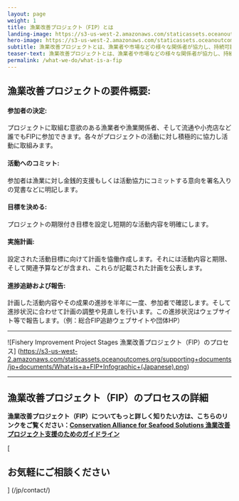 ```yaml
---
layout: page 
weight: 1
title: 漁業改善プロジェクト（FIP）とは
landing-image: https://s3-us-west-2.amazonaws.com/staticassets.oceanoutcomes.org/rollover+images/testimonials-hover.jpg
hero-image: https://s3-us-west-2.amazonaws.com/staticassets.oceanoutcomes.org/hero+photos/japanese-whatisafip.jpg
subtitle: 漁業改善プロジェクトとは、漁業者や市場などの様々な関係者が協力し、持続可能な漁業を目指すプロジェクトです。
teaser-text: 漁業改善プロジェクトとは、漁業者や市場などの様々な関係者が協力し、持続可能な漁業を目指すプロジェクトです。
permalink: /what-we-do/what-is-a-fip
---
```


<h2>漁業改善プロジェクトの要件概要:</h2>

<h4>参加者の決定:</h4>
プロジェクトに取組む意欲のある漁業者や漁業関係者、そして流通や小売店など誰でもFIPに参加できます。各々がプロジェクトの活動に対し積極的に協力し活動に取組みます。

<h4>活動へのコミット:</h4>
参加者は漁業に対し金銭的支援もしくは活動協力にコミットする意向を署名入りの覚書などに明記します。

<h4>目標を決める:</h4>
プロジェクトの期限付き目標を設定し短期的な活動内容を明確にします。

<h4>実施計画:</h4>
設定された活動目標に向けて計画を恊働作成します。それには活動内容と期限、そして関連予算などが含まれ、これらが記載された計画を公表します。

<h4>進捗追跡および報告:</h4>
計画した活動内容やその成果の進捗を半年に一度、参加者で確認します。そして進捗状況に合わせて計画の調整や見直しを行います。この進捗状況はウェブサイト等で報告します。（例：総合FIP追跡ウェブサイトや団体HP）

---

![Fishery Improvement Project Stages 漁業改善プロジェクト（FIP）のプロセス] (https://s3-us-west-2.amazonaws.com/staticassets.oceanoutcomes.org/supporting+documents/jp+documents/What+is+a+FIP+Infographic+(Japanese).png)

---

<h2>漁業改善プロジェクト（FIP）のプロセスの詳細</h2>

**漁業改善プロジェクト（FIP）についてもっと詳しく知りたい方は、こちらのリンクをご覧ください：<a href="https://s3-us-west-2.amazonaws.com/staticassets.oceanoutcomes.org/supporting+documents/jp+documents/JPAllianceFIPGuidelines-FINAL2-10-15.pdf" target="_blank">Conservation Alliance for Seafood Solutions 漁業改善プロジェクト支援のためのガイドライン</a>**

[<h2>お気軽にご相談ください</h2>] (/jp/contact/)
